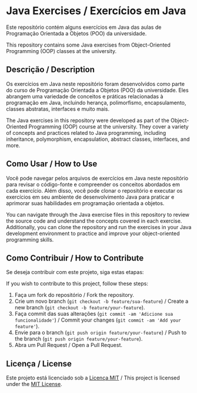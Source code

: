 # Java Exercises / Exercícios em Java

Este repositório contém alguns exercícios em Java das aulas de Programação Orientada a Objetos (POO) da universidade.

This repository contains some Java exercises from Object-Oriented Programming (OOP) classes at the university.

## Descrição / Description

Os exercícios em Java neste repositório foram desenvolvidos como parte do curso de Programação Orientada a Objetos (POO) da universidade. Eles abrangem uma variedade de conceitos e práticas relacionadas à programação em Java, incluindo herança, polimorfismo, encapsulamento, classes abstratas, interfaces e muito mais.

The Java exercises in this repository were developed as part of the Object-Oriented Programming (OOP) course at the university. They cover a variety of concepts and practices related to Java programming, including inheritance, polymorphism, encapsulation, abstract classes, interfaces, and more.

## Como Usar / How to Use

Você pode navegar pelos arquivos de exercícios em Java neste repositório para revisar o código-fonte e compreender os conceitos abordados em cada exercício. Além disso, você pode clonar o repositório e executar os exercícios em seu ambiente de desenvolvimento Java para praticar e aprimorar suas habilidades em programação orientada a objetos.

You can navigate through the Java exercise files in this repository to review the source code and understand the concepts covered in each exercise. Additionally, you can clone the repository and run the exercises in your Java development environment to practice and improve your object-oriented programming skills.

## Como Contribuir / How to Contribute

Se deseja contribuir com este projeto, siga estas etapas:

If you wish to contribute to this project, follow these steps:

1. Faça um fork do repositório / Fork the repository.
2. Crie um novo branch (`git checkout -b feature/sua-feature`) / Create a new branch (`git checkout -b feature/your-feature`).
3. Faça commit das suas alterações (`git commit -am 'Adicione sua funcionalidade'`) / Commit your changes (`git commit -am 'Add your feature'`).
4. Envie para o branch (`git push origin feature/your-feature`) / Push to the branch (`git push origin feature/your-feature`).
5. Abra um Pull Request / Open a Pull Request.

## Licença / License

Este projeto está licenciado sob a [Licença MIT](LICENSE) / This project is licensed under the [MIT License](LICENSE).
